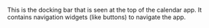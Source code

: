 This is the docking bar that is seen at the top of the calendar app. It contains navigation widgets (like buttons) to navigate the app.